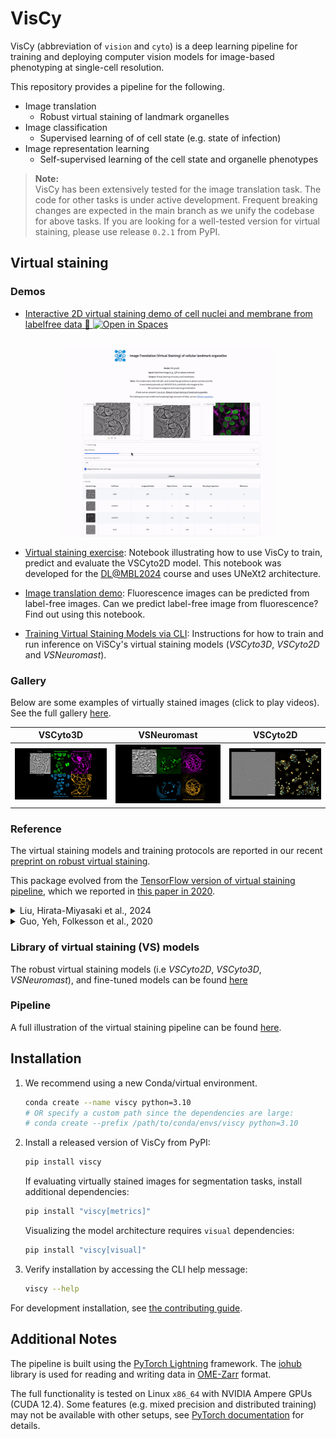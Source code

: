 # VisCy

VisCy (abbreviation of `vision` and `cyto`) is a deep learning pipeline for training and deploying computer vision models for image-based phenotyping at single-cell resolution.

This repository provides a pipeline for the following.
- Image translation
  - Robust virtual staining of landmark organelles
- Image classification
  - Supervised learning of of cell state (e.g. state of infection)
- Image representation learning
  - Self-supervised learning of the cell state and organelle phenotypes

> **Note:**  
> VisCy has been extensively tested for the image translation task. The code for other tasks is under active development. Frequent breaking changes are expected in the main branch as we unify the codebase for above tasks. If you are looking for a well-tested version for virtual staining, please use release `0.2.1` from PyPI.


## Virtual staining

### Demos 
- [Interactive 2D virtual staining demo of cell nuclei and membrane from labelfree data 🤗 ](https://compmicro-czb-virtualstaining.hf.space)[![Open in Spaces](https://huggingface.co/datasets/huggingface/badges/resolve/main/open-in-hf-spaces-sm-dark.svg)](https://huggingface.co/spaces/compmicro-czb/VirtualStaining)

<div style="text-align: center;">
<a href="https://compmicro-czb-virtualstaining.hf.space" target="_blank" rel="noopener noreferrer"><br>
  <img src="docs/figures/vs_hf_demo.gif" alt="Virtual Staining App Demo" height="300px" />
</a>
</div>

- [Virtual staining exercise](https://github.com/mehta-lab/VisCy/blob/46beba4ecc8c4f312fda0b04d5229631a41b6cb5/examples/virtual_staining/dlmbl_exercise/solution.ipynb):
Notebook illustrating how to use VisCy to train, predict and evaluate the VSCyto2D model. This notebook was developed for the [DL@MBL2024](https://github.com/dlmbl/DL-MBL-2024) course and uses UNeXt2 architecture.

- [Image translation demo](https://github.com/mehta-lab/VisCy/blob/92215bc1387316f3af49c83c321b9d134d871116/examples/virtual_staining/img2img_translation/solution.ipynb): Fluorescence images can be predicted from label-free images. Can we predict label-free image from fluorescence? Find out using this notebook.

- [Training Virtual Staining Models via CLI](https://github.com/mehta-lab/VisCy/wiki/virtual-staining-instructions):
Instructions for how to train and run inference on ViSCy's virtual staining models (*VSCyto3D*, *VSCyto2D* and *VSNeuromast*).

### Gallery
Below are some examples of virtually stained images (click to play videos).
See the full gallery [here](https://github.com/mehta-lab/VisCy/wiki/Gallery).

| VSCyto3D | VSNeuromast | VSCyto2D |
|:---:|:---:|:---:|
| [![HEK293T](https://github.com/mehta-lab/VisCy/blob/dde3e27482e58a30f7c202e56d89378031180c75/docs/figures/svideo_1.png?raw=true)](https://github.com/mehta-lab/VisCy/assets/67518483/d53a81eb-eb37-44f3-b522-8bd7bddc7755) | [![Neuromast](https://github.com/mehta-lab/VisCy/blob/dde3e27482e58a30f7c202e56d89378031180c75/docs/figures/svideo_3.png?raw=true)](https://github.com/mehta-lab/VisCy/assets/67518483/4cef8333-895c-486c-b260-167debb7fd64) | [![A549](https://github.com/mehta-lab/VisCy/blob/dde3e27482e58a30f7c202e56d89378031180c75/docs/figures/svideo_5.png?raw=true)](https://github.com/mehta-lab/VisCy/assets/67518483/287737dd-6b74-4ce3-8ee5-25fbf8be0018) |

### Reference

The virtual staining models and training protocols are reported in our recent [preprint on robust virtual staining](https://www.biorxiv.org/content/10.1101/2024.05.31.596901).


This package evolved from the [TensorFlow version of virtual staining pipeline](https://github.com/mehta-lab/microDL), which we reported in [this paper in 2020](https://elifesciences.org/articles/55502).

<details>
  <summary>Liu, Hirata-Miyasaki et al., 2024</summary>

  <pre><code>
  @article {Liu2024.05.31.596901,
          author = {Liu, Ziwen and Hirata-Miyasaki, Eduardo and Pradeep, Soorya and Rahm, Johanna and Foley, Christian and Chandler, Talon and Ivanov, Ivan and Woosley, Hunter and Lao, Tiger and Balasubramanian, Akilandeswari and Liu, Chad and Leonetti, Manu and Arias, Carolina and Jacobo, Adrian and Mehta, Shalin B.},
          title = {Robust virtual staining of landmark organelles},
          elocation-id = {2024.05.31.596901},
          year = {2024},
          doi = {10.1101/2024.05.31.596901},
          publisher = {Cold Spring Harbor Laboratory},
          URL = {https://www.biorxiv.org/content/early/2024/06/03/2024.05.31.596901},
          eprint = {https://www.biorxiv.org/content/early/2024/06/03/2024.05.31.596901.full.pdf},
          journal = {bioRxiv}
      } 
</code></pre>
</details> 

<details>
 <summary>Guo, Yeh, Folkesson et al., 2020</summary>

  <pre><code>
  @article {10.7554/eLife.55502,
      article_type = {journal},
      title = {Revealing architectural order with quantitative label-free imaging and deep learning},
      author = {Guo, Syuan-Ming and Yeh, Li-Hao and Folkesson, Jenny and Ivanov, Ivan E and Krishnan, Anitha P and Keefe, Matthew G and Hashemi, Ezzat and Shin, David and Chhun, Bryant B and Cho, Nathan H and Leonetti, Manuel D and Han, May H and Nowakowski, Tomasz J and Mehta, Shalin B},
      editor = {Forstmann, Birte and Malhotra, Vivek and Van Valen, David},
      volume = 9,
      year = 2020,
      month = {jul},
      pub_date = {2020-07-27},
      pages = {e55502},
      citation = {eLife 2020;9:e55502},
      doi = {10.7554/eLife.55502},
      url = {https://doi.org/10.7554/eLife.55502},
      keywords = {label-free imaging, inverse algorithms, deep learning, human tissue, polarization, phase},
      journal = {eLife},
      issn = {2050-084X},
      publisher = {eLife Sciences Publications, Ltd},
      } 
    </code></pre>
  </details>

### Library of virtual staining (VS) models
The robust virtual staining models (i.e *VSCyto2D*, *VSCyto3D*, *VSNeuromast*), and fine-tuned models can be found [here](https://github.com/mehta-lab/VisCy/wiki/Library-of-virtual-staining-(VS)-Models)

### Pipeline
A full illustration of the virtual staining pipeline can be found [here](https://github.com/mehta-lab/VisCy/blob/dde3e27482e58a30f7c202e56d89378031180c75/docs/virtual_staining.md).


## Installation

1. We recommend using a new Conda/virtual environment.

    ```sh
    conda create --name viscy python=3.10
    # OR specify a custom path since the dependencies are large:
    # conda create --prefix /path/to/conda/envs/viscy python=3.10
    ```

2. Install a released version of VisCy from PyPI:

    ```sh
    pip install viscy
    ```

    If evaluating virtually stained images for segmentation tasks,
    install additional dependencies:

    ```sh
    pip install "viscy[metrics]"
    ```

    Visualizing the model architecture requires `visual` dependencies:

    ```sh
    pip install "viscy[visual]"
    ```

3. Verify installation by accessing the CLI help message:

    ```sh
    viscy --help
    ```

For development installation, see [the contributing guide](https://github.com/mehta-lab/VisCy/blob/main/CONTRIBUTING.md).

## Additional Notes
The pipeline is built using the [PyTorch Lightning](https://www.pytorchlightning.ai/index.html) framework.
The [iohub](https://github.com/czbiohub-sf/iohub) library is used
for reading and writing data in [OME-Zarr](https://www.nature.com/articles/s41592-021-01326-w) format.

The full functionality is tested on Linux `x86_64` with NVIDIA Ampere GPUs (CUDA 12.4).
Some features (e.g. mixed precision and distributed training) may not be available with other setups,
see [PyTorch documentation](https://pytorch.org) for details.